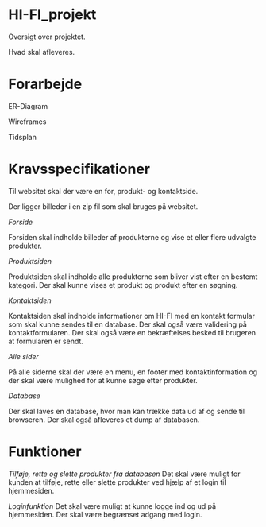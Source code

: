 # HI-FI_projekt #

Oversigt over projektet.

Hvad skal afleveres.

# Forarbejde #

ER-Diagram

Wireframes

Tidsplan


# Kravsspecifikationer #

Til websitet skal der være en for, produkt- og kontaktside.


Der ligger billeder i en zip fil som skal bruges på websitet.

*Forside*


Forsiden skal indholde billeder af produkterne og vise et eller flere udvalgte produkter.


*Produktsiden*


Produktsiden skal indholde alle produkterne som bliver vist efter en bestemt kategori. Der skal kunne vises et produkt og produkt efter en søgning.


*Kontaktsiden*


Kontaktsiden skal indholde informationer om HI-FI med en kontakt formular som skal kunne sendes til en database. Der skal også være validering på kontaktformularen. Der skal også være en bekræftelses besked til brugeren at formularen er sendt.


*Alle sider*


På alle siderne skal der være en menu, en footer med kontaktinformation og der skal være mulighed for at kunne søge efter produkter.


*Database*


Der skal laves en database, hvor man kan trække data ud af og sende til browseren. Der skal også afleveres et dump af databasen.

# Funktioner #

*Tilføje, rette og slette produkter fra databasen*
Det skal være muligt for kunden at tilføje, rette eller slette produkter ved hjælp af et login til hjemmesiden.

*Loginfunktion*
Det skal være muligt at kunne logge ind og ud på hjemmesiden. Der skal være begrænset adgang med login.

